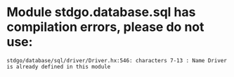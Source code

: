 # Module stdgo.database.sql has compilation errors, please do not use:
```
stdgo/database/sql/driver/Driver.hx:546: characters 7-13 : Name Driver is already defined in this module

```


